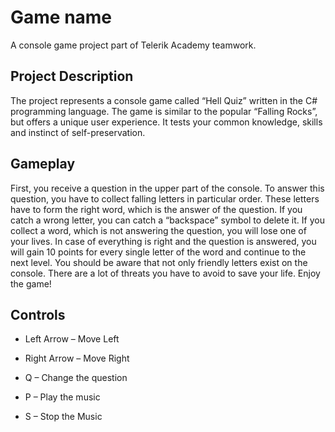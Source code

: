 # Game name
A console game project part of Telerik Academy teamwork.
## Project Description

The project represents a console game called “Hell Quiz” written in the C# programming language. The game is similar to the popular “Falling Rocks”, but offers a unique user experience. It tests your common knowledge, skills and instinct of self-preservation.

## Gameplay

First, you receive a question in the upper part of the console. To answer this question, you have to collect falling letters in particular order. These letters have to form the right word, which is the answer of the question. If you catch a wrong letter, you can catch a “backspace” symbol to delete it. If you collect a word, which is not answering the question, you will lose one of your lives. In case of everything is right and the question is answered, you will gain 10 points for every single letter of the word and continue to the next level. You should be aware that not only friendly letters exist on the console. There are a lot of threats you have to avoid to save your life. Enjoy the game!

## Controls

* Left Arrow – Move Left

* Right Arrow – Move Right

* Q – Change the question

* P – Play the music

* S – Stop the Music
